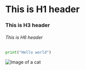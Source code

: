 # This is H1 header
### This is H3 header
###### This is H6 header

```python
print("Hello world")
```


![Image of a cat](https://funik.ru/wp-content/uploads/2018/10/17478da42271207e1d86.jpg)
